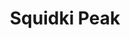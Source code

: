 ---
slug: squidki-peak
title: Squidki Peak
description: "Squidki Peak is an exciting online game. Play for free directly in your browser!"
icon: /images/new_mods/Sprunki Peak.png
url: https://wowtbc.net/sprunkin/sprunki-peak/index.html
previewImage: /images/new_mods/Sprunki Peak.png
type: new mods

# SEO配置
seo:
  title: "Squidki Peak - Play Free Online Game | Fun Browser Games"
  description: "Squidki Peak - Play this fun online game for free in your browser. No download required!"
  ogImage: "/images/new_mods/Sprunki Peak.png"
  keywords: "squidki-peak, online game, browser game, free game, new mods game, play online"

videoUrls:
  - https://www.youtube.com/embed/example1
  - https://www.youtube.com/embed/example2

whyPlay:
  title: "Why Play Squidki Peak?"
  items:
    - "Immersive Gameplay: Squidki Peak offers an engaging and immersive gaming experience that will keep you entertained for hours"
    - "Challenging Levels: Test your skills with increasingly difficult challenges and obstacles"
    - "Beautiful Graphics: Enjoy stunning visuals and smooth animations that bring the game world to life"
    - "Regular Updates: New content and features are added regularly to keep the game fresh and exciting"
    - "Free to Play: Experience all the fun without spending a penny"
    - "Community Features: Connect with other players, share strategies, and compete for high scores"
    - "Cross-Platform: Play on any device with a web browser, no downloads required"

features:
  title: "Key Features of Squidki Peak"
  image: "/images/new_mods/Sprunki Peak.png"
  items:
    - "Intuitive Controls: Easy to learn controls make Squidki Peak accessible for players of all skill levels"
    - "Multiple Game Modes: Enjoy various gameplay options that provide different challenges and experiences"
    - "Character Customization: Personalize your gaming experience with unique characters and items"
    - "Achievement System: Complete special tasks to earn rewards and recognition"
    - "Leaderboards: Compete with players worldwide and see who can achieve the highest scores"

characteristics:
  title: "Game Characteristics"
  image: "/images/new_mods/Sprunki Peak.png"
  items:
    - "Genre: New mods game with elements of strategy and skill"
    - "Difficulty: Suitable for both casual gamers and those seeking a challenge"
    - "Play Time: Quick sessions or extended gameplay, depending on your preference"
    - "Art Style: Vibrant and engaging visuals that enhance the gaming experience"
    - "Sound Design: Immersive audio that complements the gameplay perfectly"

info: "Squidki Peak is an exciting online game that offers players a unique and engaging gaming experience. With its intuitive controls, stunning visuals, and challenging gameplay, Squidki Peak provides hours of entertainment for players of all ages and skill levels. Whether you're looking for a quick gaming session during a break or an extended play session, Squidki Peak delivers an immersive experience that will keep you coming back for more. The game features multiple levels of increasing difficulty, ensuring that players are constantly challenged as they progress. With regular updates adding new content and features, Squidki Peak remains fresh and exciting, providing endless entertainment options for its growing community of players."

howToPlayIntro: "Welcome to Squidki Peak! This guide will walk you through the basics and help you master the game. Whether you're a beginner or looking to improve your skills, these tips and instructions will enhance your gaming experience."

howToPlaySteps:
  - title: "Getting Started"
    description: "Begin your Squidki Peak adventure by familiarizing yourself with the controls. Use your keyboard or mouse to navigate through the game interface. The tutorial will guide you through the basic mechanics and help you understand the objectives."
  - title: "Understanding the Objectives"
    description: "In Squidki Peak, your main goal is to progress through levels by completing specific objectives. Each level presents unique challenges that require different strategies and approaches."
  - title: "Mastering the Controls"
    description: "Practice using the controls to improve your precision and reaction time. Squidki Peak requires quick reflexes and strategic thinking to overcome obstacles and defeat opponents."
  - title: "Utilizing Power-ups"
    description: "Collect power-ups throughout the game to enhance your abilities and overcome difficult challenges. Each power-up offers unique advantages that can be crucial for success."
  - title: "Developing Strategies"
    description: "As you progress in Squidki Peak, develop effective strategies for different scenarios. Analyze patterns, anticipate challenges, and adapt your approach to maximize your performance."

faq:
  title: "Frequently Asked Questions about Squidki Peak"
  items:
    - question: "Is Squidki Peak free to play?"
      answer: "Yes, Squidki Peak is completely free to play directly in your web browser. No downloads or purchases are required to enjoy the full game experience."
    - question: "Can I play Squidki Peak on mobile devices?"
      answer: "Yes, Squidki Peak is optimized for both desktop and mobile play. You can enjoy the game on any device with a web browser and internet connection."
    - question: "Are there any in-game purchases?"
      answer: "While Squidki Peak is free to play, there may be optional in-game purchases available for cosmetic items or additional features that don't affect core gameplay."
    - question: "How often is Squidki Peak updated?"
      answer: "The developers regularly update Squidki Peak with new content, features, and improvements based on player feedback and game performance."
    - question: "Can I play Squidki Peak offline?"
      answer: "Currently, Squidki Peak requires an internet connection to play as it's a browser-based online game."
    - question: "Is Squidki Peak suitable for children?"
      answer: "Yes, Squidki Peak is designed to be family-friendly and suitable for players of all ages."
    - question: "How do I report bugs or issues?"
      answer: "If you encounter any problems while playing Squidki Peak, you can report them through the game's support page or contact the developers directly through their website."
    - question: "Still Have Questions?"
      answer: "If you have additional questions about Squidki Peak that aren't covered in this FAQ, please visit our support center or contact our customer service team for assistance."
---